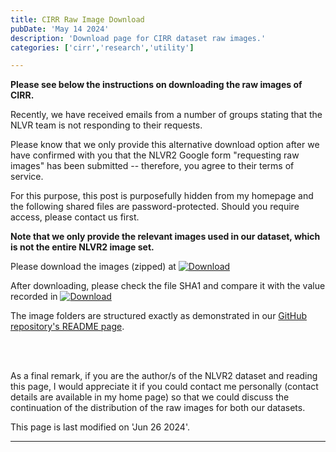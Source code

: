 ```yaml
---
title: CIRR Raw Image Download
pubDate: 'May 14 2024'
description: 'Download page for CIRR dataset raw images.'
categories: ['cirr','research','utility']

---
```


**Please see below the instructions on downloading the raw images of CIRR.**

Recently, we have received emails from a number of groups stating that the NLVR team is not responding to their requests.

Please know that we only provide this alternative download option after we have confirmed with you that the NLVR2 Google form "requesting raw images" has been submitted -- therefore, you agree to their terms of service.

For this purpose, this post is purposefully hidden from my homepage and the following shared files are password-protected. Should you require access, please contact us first.

**Note that we only provide the relevant images used in our dataset, which is not the entire NLVR2 image set.**

Please download the images (zipped) at [![Download](https://img.shields.io/badge/OneDrive-Download-red?style=flat-square&logo=microsoftonedrive)](https://1drv.ms/u/s!AgLqyV5O53gxuPtR7-YdzZN_V9gKHQ?e=QnO2AC)

After downloading, please check the file SHA1 and compare it with the value recorded in [![Download](https://img.shields.io/badge/OneDrive-Download-red?style=flat-square&logo=microsoftonedrive)](https://1drv.ms/u/s!AgLqyV5O53gxuPtNM8Dyw5iRngTzlw?e=BYujaz)

The image folders are structured exactly as demonstrated in our [GitHub repository's README page](https://github.com/Cuberick-Orion/CIRR#dataset-file-structure).

<br/>
<br/>

As a final remark, if you are the author/s of the NLVR2 dataset and reading this page, I would appreciate it if you could contact me personally (contact details are available in my home page) so that we could discuss the continuation of the distribution of the raw images for both our datasets.

This page is last modified on 'Jun 26 2024'.

---

